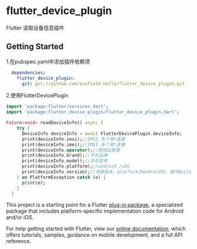 # flutter_device_plugin

Flutter 读取设备信息插件

## Getting Started

1.在pubspec.yaml中添加插件依赖项

```yaml
  dependencies:
    flutter_device_plugin:
      git: git://github.com/scofield-hello/flutter_device_plugin.git
```

2.使用FlutterDevicePlugin

```dart
import 'package:flutter/services.dart';
import 'package:flutter_device_plugin/flutter_device_plugin.dart';

Future<void> readDeviceInfo() async {
    try {
      DeviceInfo deviceInfo = await FlutterDevicePlugin.deviceInfo;
      print(deviceInfo.imsi);//IMSI,多个用*连接
      print(deviceInfo.imei);//IMEI,多个用*连接
      print(deviceInfo.operator);//网络运营商
      print(deviceInfo.brand);//手机品牌
      print(deviceInfo.model);//手机型号
      print(deviceInfo.platform);//android /iOS
      print(deviceInfo.version);//系统版本，platform为android时，值为Build.VERSION.SDK_INT
    } on PlatformException catch (e) {
      print(e);
    }
  }
```



This project is a starting point for a Flutter
[plug-in package](https://flutter.dev/developing-packages/),
a specialized package that includes platform-specific implementation code for
Android and/or iOS.

For help getting started with Flutter, view our 
[online documentation](https://flutter.dev/docs), which offers tutorials, 
samples, guidance on mobile development, and a full API reference.
